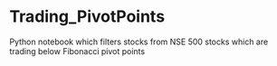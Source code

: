 # Trading_PivotPoints
Python notebook which filters stocks from NSE 500 stocks which are trading below Fibonacci pivot points
